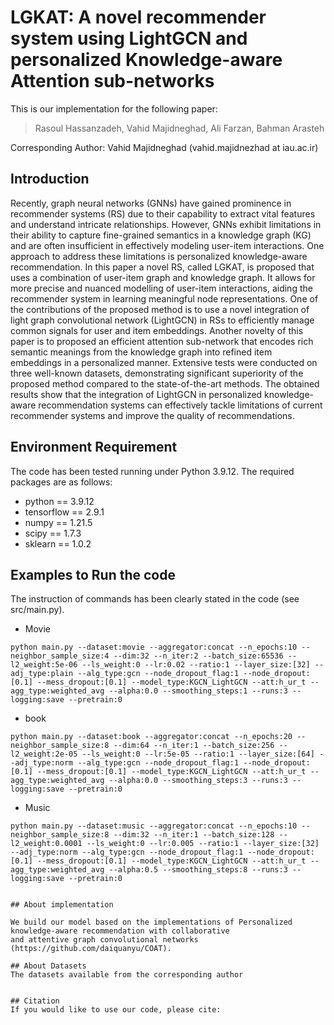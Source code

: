 
# LGKAT: A novel recommender system using LightGCN and personalized Knowledge-aware Attention sub-networks
 
This is our implementation for the following paper:

>Rasoul Hassanzadeh, Vahid Majidneghad, Ali Farzan, Bahman Arasteh


Corresponding Author: Vahid Majidneghad (vahid.majidnezhad at iau.ac.ir)


## Introduction
Recently, graph neural networks (GNNs) have gained prominence in recommender systems (RS) due to their capability to extract vital features and understand intricate relationships. However, GNNs exhibit limitations in their ability to capture fine-grained semantics in a knowledge graph (KG) and are often insufficient in effectively modeling user-item interactions. One approach to address these limitations is personalized knowledge-aware recommendation. In this paper a novel RS, called LGKAT, is proposed that uses a combination of user-item graph and knowledge graph. It allows for more precise and nuanced modelling of user-item interactions, aiding the recommender system in learning meaningful node representations. One of the contributions of the proposed method is to use a novel integration of light graph convolutional network (LightGCN) in RSs to efficiently manage common signals for user and item embeddings. Another novelty of this paper is to proposed an efficient attention sub-network that encodes rich semantic meanings from the knowledge graph into refined item embeddings in a personalized manner. Extensive tests were conducted on three well-known datasets, demonstrating significant superiority of the proposed method compared to the state-of-the-art methods. The obtained results show that the integration of LightGCN in personalized knowledge-aware recommendation systems can effectively tackle limitations of current recommender systems and improve the quality of recommendations.

## Environment Requirement
The code has been tested running under Python 3.9.12. The required packages are as follows:
* python == 3.9.12
* tensorflow == 2.9.1
* numpy == 1.21.5
* scipy == 1.7.3
* sklearn == 1.0.2

## Examples to Run the code
The instruction of commands has been clearly stated in the code (see src/main.py).

* Movie
```
python main.py --dataset:movie --aggregator:concat --n_epochs:10 --neighbor_sample_size:4 --dim:32 --n_iter:2 --batch_size:65536 --l2_weight:5e-06 --ls_weight:0 --lr:0.02 --ratio:1 --layer_size:[32] --adj_type:plain --alg_type:gcn --node_dropout_flag:1 --node_dropout:[0.1] --mess_dropout:[0.1] --model_type:KGCN_LightGCN --att:h_ur_t --agg_type:weighted_avg --alpha:0.0 --smoothing_steps:1 --runs:3 --logging:save --pretrain:0 
```

* book
```
python main.py --dataset:book --aggregator:concat --n_epochs:20 --neighbor_sample_size:8 --dim:64 --n_iter:1 --batch_size:256 --l2_weight:2e-05 --ls_weight:0 --lr:5e-05 --ratio:1 --layer_size:[64] --adj_type:norm --alg_type:gcn --node_dropout_flag:1 --node_dropout:[0.1] --mess_dropout:[0.1] --model_type:KGCN_LightGCN --att:h_ur_t --agg_type:weighted_avg --alpha:0.0 --smoothing_steps:3 --runs:3 --logging:save --pretrain:0 

```

* Music
```
python main.py --dataset:music --aggregator:concat --n_epochs:10 --neighbor_sample_size:8 --dim:32 --n_iter:1 --batch_size:128 --l2_weight:0.0001 --ls_weight:0 --lr:0.005 --ratio:1 --layer_size:[32] --adj_type:norm --alg_type:gcn --node_dropout_flag:1 --node_dropout:[0.1] --mess_dropout:[0.1] --model_type:KGCN_LightGCN --att:h_ur_t --agg_type:weighted_avg --alpha:0.5 --smoothing_steps:8 --runs:3 --logging:save --pretrain:0 
```


```

## About implementation

We build our model based on the implementations of Personalized knowledge-aware recommendation with collaborative
and attentive graph convolutional networks (https://github.com/daiquanyu/COAT).

## About Datasets
The datasets available from the corresponding author


## Citation 
If you would like to use our code, please cite:
```

```
